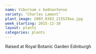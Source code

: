 ```yaml
---
name: Viburnum x bodnantense
variety: ‘Charles Lamont’
plant_image: 2003_0303_215529aa.jpg
week_starting: 2015-12-10
layout: plants 
categories: plants 
---
```

Raised at Royal Botanic Garden Edinburgh